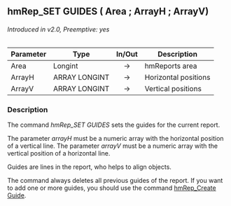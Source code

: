 ## hmRep_SET GUIDES ( Area ; ArrayH ; ArrayV)
###### Introduced in v2.0, Preemptive: yes

|Parameter|Type|In/Out|Description
|---|---|:---:|---
|Area|Longint|→|hmReports area
|ArrayH|ARRAY LONGINT|→|Horizontal positions
|ArrayV|ARRAY LONGINT|→|Vertical positions

### Description
The command *hmRep_SET GUIDES* sets the guides for the current report.

The parameter *arrayH* must be a numeric array with the horizontal position of a vertical line.
The parameter *arrayV* must be a numeric array with the vertical position of a horizontal line.

Guides are lines in the report, who helps to align objects.

The command always deletes all previous guides of the report. If you want to add one or more guides, you should use the command [hmRep_Create Guide](hmRep_CreateGuide.md).
